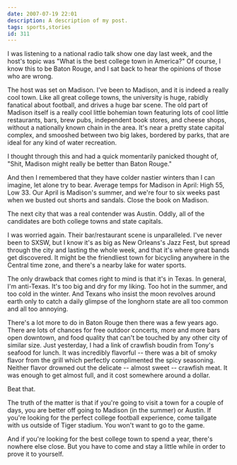 ```yaml
---
date: 2007-07-19 22:01
description: A description of my post.
tags: sports,stories
id: 311
---
```

I was listening to a national radio talk show one day last week, and the host's topic was "What is the best college town in America?"  Of course, I know this to be Baton Rouge, and I sat back to hear the opinions of those who are wrong.

The host was set on Madison.  I've been to Madison, and it is indeed a really cool town.  Like all great college towns, the university is huge, rabidly fanatical about football, and drives a huge bar scene.  The old part of Madison itself is a really cool little bohemian town featuring lots of cool little restaurants, bars, brew pubs, independent book stores, and cheese shops, without a nationally known chain in the area.  It's near a pretty state capital complex, and smooshed between two big lakes, bordered by parks, that are ideal for any kind of water recreation.

I thought through this and had a quick momentarily panicked thought of, "Shit, Madison might really be better than Baton Rouge."
<!--more-->
And then I remembered that they have colder nastier winters than I can imagine, let alone try to bear.  Average temps for Madison in April:  High 55, Low 33.  Our April is Madison's summer, and we're four to six weeks past when we busted out shorts and sandals.  Close the book on Madison.

The next city that was a real contender was Austin.  Oddly, all of the candidates are both college towns and state capitals.

I was worried again.  Their bar/restaurant scene is unparalleled.  I've never been to SXSW, but I know it's as big as New Orleans's Jazz Fest, but spread through the city and lasting the whole week, and that it's where great bands get discovered.  It might be the friendliest town for bicycling anywhere in the Central time zone, and there's a nearby lake for water sports.

The only drawback that comes right to mind is that it's in Texas.  In general, I'm anti-Texas.  It's too big and dry for my liking.  Too hot in the summer, and too cold in the winter.  And Texans who insist the moon revolves around earth only to catch a daily glimpse of the longhorn state are all too common and all too annoying.

There's a lot more to do in Baton Rouge then there was a few years ago.  There are lots of chances for free outdoor concerts, more and more bars open downtown, and food quality that can't be touched by any other city of similar size.  Just yesterday, I had a link of crawfish boudin from Tony's seafood for lunch.  It was incredibly flavorful -- there was a bit of smoky flavor from the grill which perfectly complimented the spicy seasoning.  Neither flavor drowned out the delicate -- almost sweet -- crawfish meat.  It was enough to get almost full, and it cost somewhere around a dollar.  

Beat that.

The truth of the matter is that if you're going to visit a town for a couple of days, you are better off going to Madison (in the summer) or Austin.  If you're looking for the perfect college football experience, come tailgate with us outside of Tiger stadium.  You won't want to go to the game.

And if you're looking for the best college town to spend a year, there's nowhere else close.  But you have to come and stay a little while in order to prove it to yourself.
